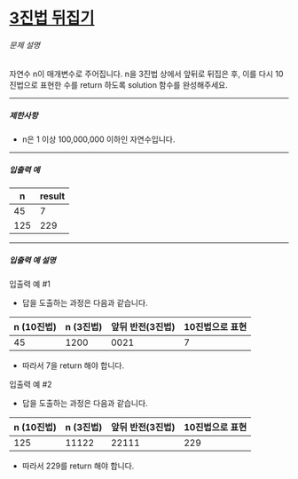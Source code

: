 # [3진법 뒤집기](https://school.programmers.co.kr/learn/courses/30/lessons/68935)


###### 문제 설명


자연수 n이 매개변수로 주어집니다. n을 3진법 상에서 앞뒤로 뒤집은 후, 이를 다시 10진법으로 표현한 수를 return 하도록 solution 함수를 완성해주세요.




---


##### 제한사항


* n은 1 이상 100,000,000 이하인 자연수입니다.




---


##### 입출력 예




| n | result |
| --- | --- |
| 45 | 7 |
| 125 | 229 |




---


##### 입출력 예 설명


입출력 예 \#1


* 답을 도출하는 과정은 다음과 같습니다.




| n (10진법) | n (3진법) | 앞뒤 반전(3진법) | 10진법으로 표현 |
| --- | --- | --- | --- |
| 45 | 1200 | 0021 | 7 |


* 따라서 7을 return 해야 합니다.


입출력 예 \#2


* 답을 도출하는 과정은 다음과 같습니다.




| n (10진법) | n (3진법) | 앞뒤 반전(3진법) | 10진법으로 표현 |
| --- | --- | --- | --- |
| 125 | 11122 | 22111 | 229 |


* 따라서 229를 return 해야 합니다.



